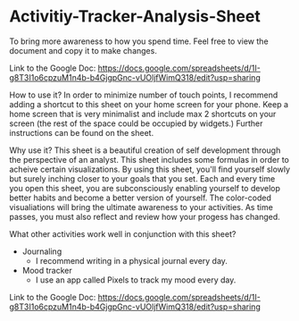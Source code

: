 # Activitiy-Tracker-Analysis-Sheet
To bring more awareness to how you spend time. Feel free to view the document and copy it to make changes. 


Link to the Google Doc: https://docs.google.com/spreadsheets/d/1I-g8T3I1o6cpzuM1n4b-b4GjgpGnc-vUOljfWimQ318/edit?usp=sharing


How to use it?
In order to minimize number of touch points, I recommend adding a shortcut to this sheet on your home screen for your phone. Keep a home screen that is very minimalist and include max 2 shortcuts on your screen (the rest of the space could be occupied by widgets.) 
Further instructions can be found on the sheet. 

Why use it? 
This sheet is a beautiful creation of self development through the perspective of an analyst. This sheet includes some formulas in order to acheive certain visualizations. By using this sheet, you'll find yourself slowly but surely inching closer to your goals that you set. Each and every time you open this sheet, you are subconsciously enabling yourself to develop better habits and become a better version of yourself. The color-coded visualiations will bring the ultimate awareness to your activities. As time passes, you must also reflect and review how your progess has changed.

What other activities work well in conjunction with this sheet?
- Journaling
    - I recommend writing in a physical journal every day. 
- Mood tracker
    - I use an app called Pixels to track my mood every day. 


Link to the Google Doc: https://docs.google.com/spreadsheets/d/1I-g8T3I1o6cpzuM1n4b-b4GjgpGnc-vUOljfWimQ318/edit?usp=sharing


